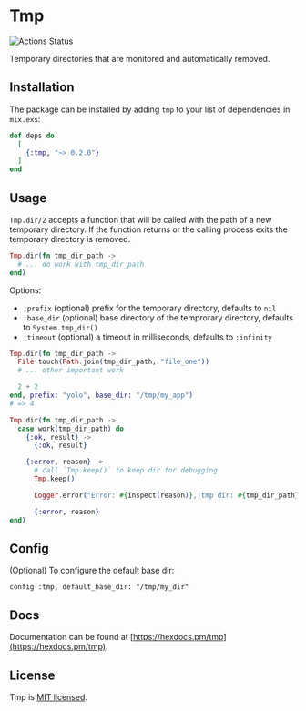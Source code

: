 # Tmp

![Actions Status](https://github.com/preciz/tmp/workflows/test/badge.svg?branch=master)

Temporary directories that are monitored and automatically removed.

## Installation

The package can be installed by adding `tmp` to your list of dependencies in `mix.exs`:

```elixir
def deps do
  [
    {:tmp, "~> 0.2.0"}
  ]
end
```

## Usage

`Tmp.dir/2` accepts a function that will be called with the path of a new temporary directory.
If the function returns or the calling process exits the temporary directory is removed.

```elixir
Tmp.dir(fn tmp_dir_path ->
  # ... do work with tmp_dir_path
end)
```

Options:
 - `:prefix` (optional) prefix for the temporary directory, defaults to `nil`
 - `:base_dir` (optional) base directory of the temprorary directory, defaults to `System.tmp_dir()`
 - `:timeout` (optional) a timeout in milliseconds, defaults to `:infinity`

```elixir
Tmp.dir(fn tmp_dir_path ->
  File.touch(Path.join(tmp_dir_path, "file_one"))
  # ... other important work

  2 + 2
end, prefix: "yolo", base_dir: "/tmp/my_app")
# => 4
```

```elixir
Tmp.dir(fn tmp_dir_path ->
  case work(tmp_dir_path) do
    {:ok, result} ->
      {:ok, result}

    {:error, reason} ->
      # call `Tmp.keep()` to keep dir for debugging
      Tmp.keep()

      Logger.error("Error: #{inspect(reason)}, tmp dir: #{tmp_dir_path}")

      {:error, reason}
end)
```

## Config

(Optional) To configure the default base dir:
```
config :tmp, default_base_dir: "/tmp/my_dir"
```

## Docs

Documentation can be found at [https://hexdocs.pm/tmp](https://hexdocs.pm/tmp).

## License

Tmp is [MIT licensed](LICENSE).
